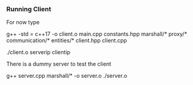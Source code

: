 ### Running Client

For now type

g++ -std = c++17 -o client.o main.cpp constants.hpp marshall/* proxy/* communication/* entities/* client.hpp client.cpp 

./client.o serverip clientip

There is a dummy server to test the client

g++ server.cpp marshall/* -o server.o
./server.o